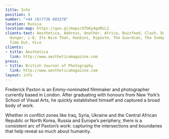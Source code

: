 ```yaml
---
title: Info
position: 4
number: "+44 (0)7736 683278"
location: Russia
location-map: https://goo.gl/maps/XTbKy4goMiL2
clients-text: Aesthetica, Address, Another, Africa, Buzzfeed, Clash, Dazed, Huck,
  Hunger, i-D, Its Nice That, Konbini, Riposte, The Guardian, The Independent, Twin,
  Time Out, Vice
clients:
- title: Aesthetica
  link: http://www.aestheticamagazine.com
press:
- title: British Journal of Photography
  link: http://www.aestheticamagazine.com
layout: info
---
```


Frederick Paxton is an Emmy-nominated filmmaker and photographer currently based in London. After graduating with honours from New York’s School of Visual Arts, he quickly established himself and captured a broad body of work. 

Whether in conflict zones like Iraq, Syria, Ukraine and the Central African Republic or North Korea, Russia and Europe’s periphery, there is a consistent arc of Paxton’s work: capturing the intersections and boundaries that help reveal so much about humanity. 